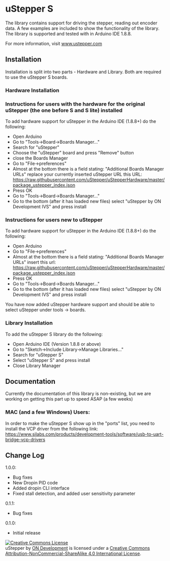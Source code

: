 # uStepper S

The library contains support for driving the stepper, reading out encoder data. A few examples are included to show the functionality of the library.
The library is supported and tested with in Arduino IDE 1.8.8.

For more information, visit www.ustepper.com

## Installation

Installation is split into two parts - Hardware and Library. Both are required to use the uStepper S boards.

### Hardware Installation 

### Instructions for users with the hardware for the original uStepper (the one before S and S lite) installed

To add hardware support for uStepper in the Arduino IDE (1.8.8+) do the following:
 - Open Arduino
 - Go to "Tools->Board->Boards Manager..."
 - Search for "uStepper"
 - Choose the "uStepper" board and press "Remove" button
 - close the Boards Manager
 - Go to "File->preferences"
 - Almost at the bottom there is a field stating: "Additional Boards Manager URLs" replace your currently inserted uStepper URL this URL: https://raw.githubusercontent.com/uStepper/uStepperHardware/master/package_ustepper_index.json
 - Press OK
 - Go to "Tools->Board->Boards Manager..."
 - Go to the bottom (after it has loaded new files) select "uStepper by ON Development IVS" and press install

### Instructions for users new to uStepper

To add hardware support for uStepper in the Arduino IDE (1.8.8+) do the following:
 - Open Arduino
 - Go to "File->preferences"
 - Almost at the bottom there is a field stating: "Additional Boards Manager URLs" insert this url: https://raw.githubusercontent.com/uStepper/uStepperHardware/master/package_ustepper_index.json
 - Press OK
 - Go to "Tools->Board->Boards Manager..."
 - Go to the bottom (after it has loaded new files) select "uStepper by ON Development IVS" and press install

You have now added uStepper hardware support and should be able to select uStepper under tools -> boards.

### Library Installation

To add the uStepper S library do the following:
- Open Arduino IDE (Version 1.8.8 or above)
- Go to "Sketch->Include Library->Manage Libraries..."
- Search for "uStepper S"
- Select "uStepper S" and press install
- Close Library Manager

## Documentation
Currently the documentation of this library is non-existing, but we are working on getting this part up to speed ASAP (a few weeks)

### MAC (and a few Windows) Users:
In order to make the uStepper S show up in the "ports" list, you need to install the VCP driver from the following link: 
https://www.silabs.com/products/development-tools/software/usb-to-uart-bridge-vcp-drivers

## Change Log
1.0.0:
- Bug fixes
- New Dropin PID code
- Added dropin CLI interface
- Fixed stall detection, and added user sensitivity parameter

0.1.1:
- Bug fixes

0.1.0:	

- Initial release

<a rel="license" href="http://creativecommons.org/licenses/by-nc-sa/4.0/"><img alt="Creative Commons License" style="border-width:0" src="https://i.creativecommons.org/l/by-nc-sa/4.0/88x31.png" /></a><br /><span xmlns:dct="http://purl.org/dc/terms/" property="dct:title">uStepper</span> by <a xmlns:cc="http://creativecommons.org/ns#" href="www.ustepper.com" property="cc:attributionName" rel="cc:attributionURL">ON Development</a> is licensed under a <a rel="license" href="http://creativecommons.org/licenses/by-nc-sa/4.0/">Creative Commons Attribution-NonCommercial-ShareAlike 4.0 International License</a>.
